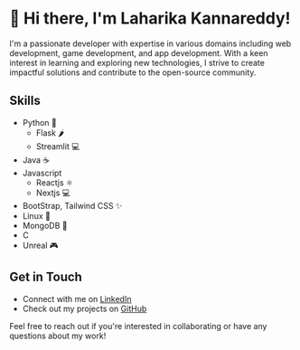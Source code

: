 # 👋 Hi there, I'm Laharika Kannareddy!

I'm a passionate developer with expertise in various domains including web development, game development, and app development. With a keen interest in learning and exploring new technologies, I strive to create impactful solutions and contribute to the open-source community.


## Skills
- Python 🐍
  - Flask 🌶️
  - Streamlit 💻
- Java ☕
- Javascript
  - Reactjs ⚛️
  - Nextjs 💻
- BootStrap, Tailwind CSS ✨
- Linux 🐧
- MongoDB 🍃
- C
- Unreal 🎮


## Get in Touch
- Connect with me on [LinkedIn](https://www.linkedin.com/in//)
- Check out my projects on [GitHub](https://github.com/LaharikaS)

Feel free to reach out if you're interested in collaborating or have any questions about my work!
